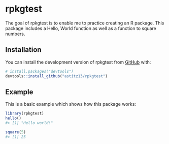 
<!-- README.md is generated from README.Rmd. Please edit that file -->

# rpkgtest

<!-- badges: start -->
<!-- badges: end -->

The goal of rpkgtest is to enable me to practice creating an R package.
This package includes a Hello, World function as well as a function to
square numbers.

## Installation

You can install the development version of rpkgtest from
[GitHub](https://github.com/) with:

``` r
# install.packages("devtools")
devtools::install_github("astitz13/rpkgtest")
```

## Example

This is a basic example which shows how this package works:

``` r
library(rpkgtest)
hello()
#> [1] "Hello world!"
```

``` r
square(5)
#> [1] 25
```
